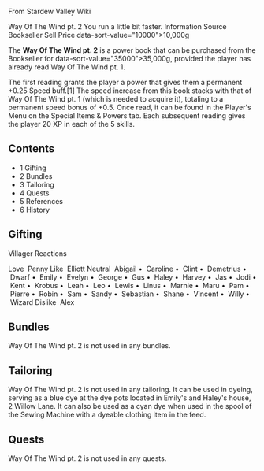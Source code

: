 From Stardew Valley Wiki

Way Of The Wind pt. 2 You run a little bit faster. Information Source Bookseller Sell Price data-sort-value="10000"&gt;10,000g

The **Way Of The Wind pt. 2** is a power book that can be purchased from the Bookseller for data-sort-value="35000"&gt;35,000g, provided the player has already read Way Of The Wind pt. 1.

The first reading grants the player a power that gives them a permanent +0.25 Speed buff.\[1] The speed increase from this book stacks with that of Way Of The Wind pt. 1 (which is needed to acquire it), totaling to a permanent speed bonus of +0.5. Once read, it can be found in the Player's Menu on the Special Items &amp; Powers tab. Each subsequent reading gives the player 20 XP in each of the 5 skills.

## Contents

- 1 Gifting
- 2 Bundles
- 3 Tailoring
- 4 Quests
- 5 References
- 6 History

## Gifting

Villager Reactions

Love  Penny Like  Elliott Neutral  Abigail •  Caroline •  Clint •  Demetrius •  Dwarf •  Emily •  Evelyn •  George •  Gus •  Haley •  Harvey •  Jas •  Jodi •  Kent •  Krobus •  Leah •  Leo •  Lewis •  Linus •  Marnie •  Maru •  Pam •  Pierre •  Robin •  Sam •  Sandy •  Sebastian •  Shane •  Vincent •  Willy •  Wizard Dislike  Alex

## Bundles

Way Of The Wind pt. 2 is not used in any bundles.

## Tailoring

Way Of The Wind pt. 2 is not used in any tailoring. It can be used in dyeing, serving as a blue dye at the dye pots located in Emily's and Haley's house, 2 Willow Lane. It can also be used as a cyan dye when used in the spool of the Sewing Machine with a dyeable clothing item in the feed.

## Quests

Way Of The Wind pt. 2 is not used in any quests.